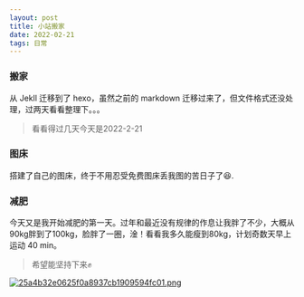 ```yaml
---
layout: post
title: 小站搬家
date: 2022-02-21
tags: 日常
---
```


### 搬家

从 Jekll 迁移到了 hexo，虽然之前的 markdown 迁移过来了，但文件格式还没处理，过两天看看整理下。。。

> 看看得过几天今天是2022-2-21

### 图床

搭建了自己的图床，终于不用忍受免费图床丢我图的苦日子了:laughing:.

### 减肥

今天又是我开始减肥的第一天。过年和最近没有规律的作息让我胖了不少，大概从90kg胖到了100kg，脸胖了一圈，淦！看看我多久能瘦到80kg，计划奇数天早上运动 40 min。

> 希望能坚持下来✊

[![25a4b32e0625f0a8937cb1909594fc01.png](https://image.hanblog.fun/images/2022/02/21/25a4b32e0625f0a8937cb1909594fc01.png)](https://image.hanblog.fun/image/Wrc)
